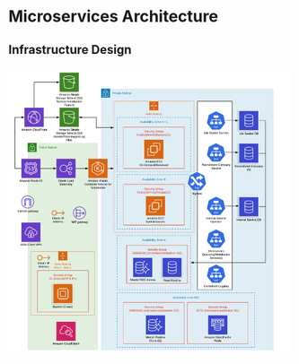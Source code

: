 # Microservices Architecture

## Infrastructure Design
<img src="microservices_infrastructure_design.png" alt="Microservices Infrastructure Design">